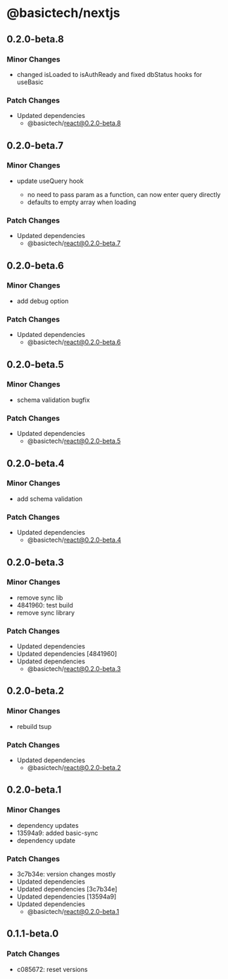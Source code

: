 # @basictech/nextjs

## 0.2.0-beta.8

### Minor Changes

- changed isLoaded to isAuthReady and fixed dbStatus hooks for useBasic

### Patch Changes

- Updated dependencies
  - @basictech/react@0.2.0-beta.8

## 0.2.0-beta.7

### Minor Changes

- update useQuery hook

  - no need to pass param as a function, can now enter query directly
  - defaults to empty array when loading

### Patch Changes

- Updated dependencies
  - @basictech/react@0.2.0-beta.7

## 0.2.0-beta.6

### Minor Changes

- add debug option

### Patch Changes

- Updated dependencies
  - @basictech/react@0.2.0-beta.6

## 0.2.0-beta.5

### Minor Changes

- schema validation bugfix

### Patch Changes

- Updated dependencies
  - @basictech/react@0.2.0-beta.5

## 0.2.0-beta.4

### Minor Changes

- add schema validation

### Patch Changes

- Updated dependencies
  - @basictech/react@0.2.0-beta.4

## 0.2.0-beta.3

### Minor Changes

- remove sync lib
- 4841960: test build
- remove sync library

### Patch Changes

- Updated dependencies
- Updated dependencies [4841960]
- Updated dependencies
  - @basictech/react@0.2.0-beta.3

## 0.2.0-beta.2

### Minor Changes

- rebuild tsup

### Patch Changes

- Updated dependencies
  - @basictech/react@0.2.0-beta.2

## 0.2.0-beta.1

### Minor Changes

- dependency updates
- 13594a9: added basic-sync
- dependency update

### Patch Changes

- 3c7b34e: version changes mostly
- Updated dependencies
- Updated dependencies [3c7b34e]
- Updated dependencies [13594a9]
- Updated dependencies
  - @basictech/react@0.2.0-beta.1

## 0.1.1-beta.0

### Patch Changes

- c085672: reset versions
